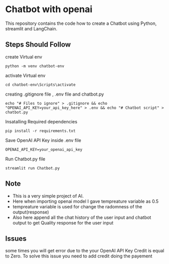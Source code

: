 # Chatbot with openai

This repository contains the code how to create a Chatbot using  Python, streamlit and LangChain.

## Steps Should Follow

create Virtual env

  ```
  python -m venv chatbot-env
  ```
activate Virtual env

  ```
  cd chatbot-env\Scripts\activate
  ```
creating .gitignore file , .env file and chatbot.py

  ```
  echo "# Files to ignore" > .gitignore && echo "OPENAI_API_KEY=your_api_key_here" > .env && echo "# Chatbot script" > chatbot.py
  ```
Insatalling Required dependencies

  ```
  pip install -r requirements.txt
  ```

Save OpenAI API Key inside .env file
  ```
  OPENAI_API_KEY=your_openai_api_key
  ```

Run Chatbot.py file

  ```
  streamlit run Chatbot.py
  ```

## Note

* This is a very simple project of AI. 
* Here when importing openai model I gave tempreature variable as 0.5
* tempreature variable is used for change the radomness of the output(response)
* Also here append all the chat history of the user input and chatbot output to get Quality response for the user input 


## Issues

some times you will get error due to the your OpenAI API Key Credit is equal to Zero.
To solve this issue you need to add credit doing the payement



